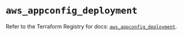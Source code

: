 # `aws_appconfig_deployment`

Refer to the Terraform Registry for docs: [`aws_appconfig_deployment`](https://registry.terraform.io/providers/hashicorp/aws/5.75.1/docs/resources/appconfig_deployment).
